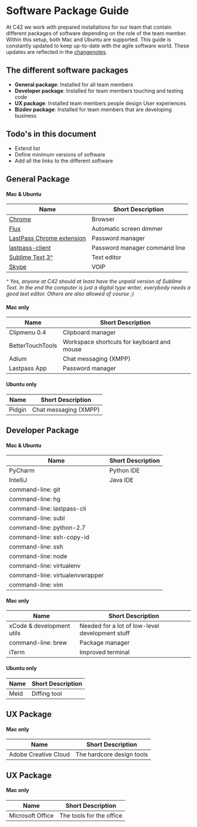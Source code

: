 # Software Package Guide

At C42 we work with prepared installations for our team that contain different packages of software depending on the role of the team member. Within this setup, both Mac and Ubuntu are supported. This guide is constantly updated to keep up-to-date with the agile software world. These updates are reflected in the [changenotes](#make-me-work).


## The different software packages

* **General package**: Installed for all team members
* **Developer package**: Installed for team members touching and testing code
* **UX package**: Installed team members people design User experiences
* **Bizdev package**: Installed for team members that are developing business

## Todo's in this document

* Extend list
* Define minimum versions of software
* Add all the links to the different software

## General Package

#### Mac & Ubuntu

| Name 						|  Short Description 		
| --------					| --------					
| [Chrome](https://www.google.nl/chrome/browser/desktop/) | Browser
| [Flux](https://justgetflux.com/)| Automatic screen dimmer
| [LastPass Chrome extension](https://chrome.google.com/webstore/detail/lastpass-free-password-ma/hdokiejnpimakedhajhdlcegeplioahd) | Password manager
| [lastpass-client](https://lastpass.com/misc_download2.php) 	| Password manager command line
| [Sublime Text 3^](http://www.sublimetext.com/2)	| Text editor
| [Skype](http://www.skype.com/en/download-skype/skype-for-computer/)	| VOIP

_^ Yes, anyone at C42 should at least have the unpaid version of Sublime Text. In the end the computer is just a digital type writer, everybody needs a good text editor. Others are also allowed of course ;)_

#### Mac only

| Name 						|  Short Description 		
| --------					| --------					
| Clipmenu 0.4				| Clipboard manager
| BetterTouchTools 			| Workspace shortcuts for keyboard and mouse
| Adium 					| Chat messaging (XMPP)
| Lastpass App				| Password manager

#### Ubuntu only

| Name 						|  Short Description 		
| --------					| --------					
| Pidgin 					| Chat messaging (XMPP)



## Developer Package

#### Mac & Ubuntu

| Name 						|  Short Description 		
| --------					| --------					
| PyCharm 					| Python IDE
| IntelliJ 					| Java IDE
| command-line: git 		|
| command-line: hg 			|
| command-line: lastpass-cli|
| command-line: subl 		|
| command-line: python-2.7 	|
| command-line: ssh-copy-id |
| command-line: ssh 		|
| command-line: node 		|
| command-line: virtualenv 	|
| command-line: virtualenvwrapper |
| command-line: vim 		|

#### Mac only

| Name 						|  Short Description 		
| --------					| --------					
| xCode & development utils | Needed for a lot of low-level development stuff
| command-line: brew 		| Package manager
| iTerm 					| Improved terminal

#### Ubuntu only

| Name 						|  Short Description 		
| --------					| --------					
| Meld 						| Diffing tool

## UX Package

#### Mac only

| Name 						|  Short Description 		
| --------					| --------					
| Adobe Creative Cloud 		| The hardcore design tools

## UX Package

#### Mac only

| Name 						|  Short Description 		
| --------					| --------					
| Microsoft Office 			| The tools for the office
